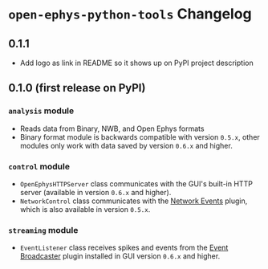 # `open-ephys-python-tools` Changelog

## 0.1.1

- Add logo as link in README so it shows up on PyPI project description

## 0.1.0 (first release on PyPI)

### `analysis` module

- Reads data from Binary, NWB, and Open Ephys formats
- Binary format module is backwards compatible with version `0.5.x`, other modules only work with data saved by version `0.6.x` and higher.

### `control` module

- `OpenEphysHTTPServer` class communicates with the GUI's built-in HTTP server (available in version `0.6.x` and higher).
- `NetworkControl` class communicates with the [Network Events](https://open-ephys.github.io/gui-docs/User-Manual/Plugins/Network-Events.html) plugin, which is also available in version `0.5.x`.

### `streaming` module

- `EventListener` class receives spikes and events from the [Event Broadcaster](https://open-ephys.github.io/gui-docs/User-Manual/Plugins/Event-Broadcaster.html) plugin installed in GUI version `0.6.x` and higher.